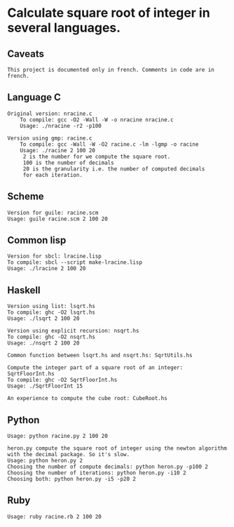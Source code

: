 # Calculate square root of integer in several languages.

## Caveats

    This project is documented only in french. Comments in code are in french.

## Language C
 
    Original version: nracine.c
        To compile: gcc -O2 -Wall -W -o nracine nracine.c
        Usage: ./nracine -r2 -p100
 
    Version using gmp: racine.c
        To compile: gcc -Wall -W -O2 racine.c -lm -lgmp -o racine
        Usage: ./racine 2 100 20
         2 is the number for we compute the square root.
         100 is the number of decimals
         20 is the granularity i.e. the number of computed decimals
         for each iteration.

## Scheme

    Version for guile: racine.scm
    Usage: guile racine.scm 2 100 20
    
## Common lisp
    
    Version for sbcl: lracine.lisp
    To compile: sbcl --script make-lracine.lisp
    Usage: ./lracine 2 100 20

## Haskell
 
    Version using list: lsqrt.hs
    To compile: ghc -O2 lsqrt.hs
    Usage: ./lsqrt 2 100 20

    Version using explicit recursion: nsqrt.hs
    To compile: ghc -O2 nsqrt.hs
    Usage: ./nsqrt 2 100 20
 
    Common function between lsqrt.hs and nsqrt.hs: SqrtUtils.hs
 
    Compute the integer part of a square root of an integer: SqrtFloorInt.hs
    To compile: ghc -O2 SqrtFloorInt.hs
    Usage: ./SqrtFloorInt 15
 
    An experience to compute the cube root: CubeRoot.hs 

## Python
    
    Usage: python racine.py 2 100 20
    
    heron.py compute the square root of integer using the newton algorithm
    with the decimal package. So it's slow.
    Usage: python heron.py 2
    Choosing the number of compute decimals: python heron.py -p100 2
    Choosing the number of iterations: python heron.py -i10 2
    Choosing both: python heron.py -i5 -p20 2

## Ruby
    
    Usage: ruby racine.rb 2 100 20

